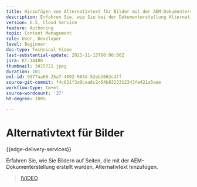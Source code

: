 ```yaml
---
title: Hinzufügen von Alternativtext für Bilder mit der AEM-Dokumenterstellung
description: Erfahren Sie, wie Sie bei der Dokumenterstellung Alternativtext für Bilder hinzufügen.
version: 6.5, Cloud Service
feature: Authoring
topic: Content Management
role: User, Developer
level: Beginner
doc-type: Technical Video
last-substantial-update: 2023-11-15T00:00:00Z
jira: KT-14488
thumbnail: 3425721.jpeg
duration: 101
exl-id: 9577aa66-25a7-4092-984d-52eb2662c4ff
source-git-commit: f4c621f3a9caa8c2c64b8323312343fe421a5aee
workflow-type: tm+mt
source-wordcount: '37'
ht-degree: 100%

---
```


# Alternativtext für Bilder

{{edge-delivery-services}}

Erfahren Sie, wie Sie Bildern auf Seiten, die mit der AEM-Dokumenterstellung erstellt wurden, Alternativtext hinzufügen.

>[!VIDEO](https://video.tv.adobe.com/v/3425721/?learn=on)

